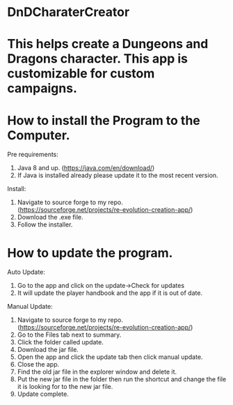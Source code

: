 # DnDCharaterCreator

# This helps create a Dungeons and Dragons character. This app is customizable for custom campaigns.

# How to install the Program to the Computer.

Pre requirements:

1. Java 8 and up. (https://java.com/en/download/)
2. If Java is installed already please update it to the most recent version.

Install:

1. Navigate to source forge to my repo. (https://sourceforge.net/projects/re-evolution-creation-app/)
2. Download the .exe file.
3. Follow the installer.

# How to update the program.

Auto Update:

1. Go to the app and click on the update->Check for updates
2. It will update the player handbook and the app if it is out of date.

Manual Update:

1. Navigate to source forge to my repo. (https://sourceforge.net/projects/re-evolution-creation-app/)
2. Go to the Files tab next to summary.
3. Click the folder called update. 
4. Download the jar file.
5. Open the app and click the update tab then click manual update.
6. Close the app.
7. Find the old jar file in the explorer window and delete it.
8. Put the new jar file in the folder then run the shortcut and change the file it is looking for to the new jar file.
9. Update complete.

